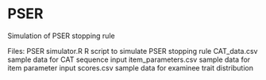 # PSER
Simulation of PSER stopping rule

Files:
PSER simulator.R      R script to simulate PSER stopping rule
CAT_data.csv          sample data for CAT sequence input
item_parameters.csv   sample data for item parameter input
scores.csv            sample data for examinee trait distribution
